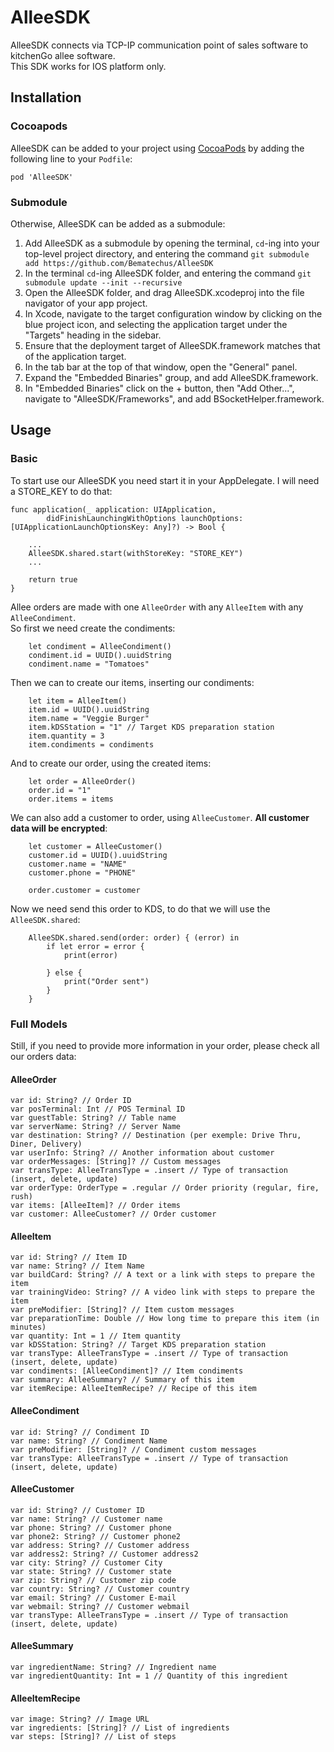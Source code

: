 # AlleeSDK
AlleeSDK connects via TCP-IP communication point of sales software to kitchenGo allee software.  
This SDK works for IOS platform only.
## Installation
### Cocoapods
AlleeSDK can be added to your project using [CocoaPods](https://cocoapods.org) by adding the following line to your `Podfile`:

    pod 'AlleeSDK'

### Submodule
Otherwise, AlleeSDK can be added as a submodule:
1. Add AlleeSDK as a submodule by opening the terminal, `cd`-ing into your top-level project directory, and entering the command `git submodule add https://github.com/Bematechus/AlleeSDK`
2. In the terminal `cd`-ing AlleeSDK folder, and entering the command `git submodule update --init --recursive`
3. Open the AlleeSDK folder, and drag AlleeSDK.xcodeproj into the file navigator of your app project.
4. In Xcode, navigate to the target configuration window by clicking on the blue project icon, and selecting the application target under the "Targets" heading in the sidebar.
5. Ensure that the deployment target of AlleeSDK.framework matches that of the application target.
6. In the tab bar at the top of that window, open the "General" panel.
7. Expand the "Embedded Binaries" group, and add AlleeSDK.framework.
8. In "Embedded Binaries" click on the + button, then "Add Other...", navigate to "AlleeSDK/Frameworks", and add BSocketHelper.framework.


## Usage
### Basic
To start use our AlleeSDK you need start it in your AppDelegate. I will need a STORE_KEY to do that:

    func application(_ application: UIApplication, 
            didFinishLaunchingWithOptions launchOptions: [UIApplicationLaunchOptionsKey: Any]?) -> Bool {
        
        ...
        AlleeSDK.shared.start(withStoreKey: "STORE_KEY")
        ...
        
        return true
    }
    

Allee orders are made with one `AlleeOrder` with any `AlleeItem` with any `AlleeCondiment`.  
So first we need create the condiments:

        let condiment = AlleeCondiment()
        condiment.id = UUID().uuidString
        condiment.name = "Tomatoes"
        
Then we can to create our items, inserting our condiments:

        let item = AlleeItem()
        item.id = UUID().uuidString
        item.name = "Veggie Burger"
        item.kDSStation = "1" // Target KDS preparation station
        item.quantity = 3
        item.condiments = condiments
        
        
And to create our order, using the created items:

        let order = AlleeOrder()
        order.id = "1"
        order.items = items
        

We can also add a customer to order, using `AlleeCustomer`. **All customer data will be encrypted**:

        let customer = AlleeCustomer()
        customer.id = UUID().uuidString
        customer.name = "NAME"
        customer.phone = "PHONE"
        
        order.customer = customer
        
        
Now we need send this order to KDS, to do that we will use the `AlleeSDK.shared`:

        AlleeSDK.shared.send(order: order) { (error) in
            if let error = error {
                print(error)
                
            } else {
                print("Order sent")
            }
        }
        
        
### Full Models
Still, if you need to provide more information in your order, please check all our orders data:

#### AlleeOrder

    var id: String? // Order ID
    var posTerminal: Int // POS Terminal ID
    var guestTable: String? // Table name
    var serverName: String? // Server Name
    var destination: String? // Destination (per exemple: Drive Thru, Diner, Delivery)
    var userInfo: String? // Another information about customer
    var orderMessages: [String]? // Custom messages
    var transType: AlleeTransType = .insert // Type of transaction (insert, delete, update)
    var orderType: OrderType = .regular // Order priority (regular, fire, rush)
    var items: [AlleeItem]? // Order items
    var customer: AlleeCustomer? // Order customer
    
    
#### AlleeItem

    var id: String? // Item ID
    var name: String? // Item Name
    var buildCard: String? // A text or a link with steps to prepare the item
    var trainingVideo: String? // A video link with steps to prepare the item
    var preModifier: [String]? // Item custom messages
    var preparationTime: Double // How long time to prepare this item (in minutes)
    var quantity: Int = 1 // Item quantity
    var kDSStation: String? // Target KDS preparation station
    var transType: AlleeTransType = .insert // Type of transaction (insert, delete, update)
    var condiments: [AlleeCondiment]? // Item condiments
    var summary: AlleeSummary? // Summary of this item
    var itemRecipe: AlleeItemRecipe? // Recipe of this item
    
    
#### AlleeCondiment

    var id: String? // Condiment ID
    var name: String? // Condiment Name
    var preModifier: [String]? // Condiment custom messages
    var transType: AlleeTransType = .insert // Type of transaction (insert, delete, update)
    
    
#### AlleeCustomer

    var id: String? // Customer ID
    var name: String? // Customer name
    var phone: String? // Customer phone
    var phone2: String? // Customer phone2
    var address: String? // Customer address
    var address2: String? // Customer address2
    var city: String? // Customer City
    var state: String? // Customer state
    var zip: String? // Customer zip code
    var country: String? // Customer country
    var email: String? // Customer E-mail
    var webmail: String? // Customer webmail 
    var transType: AlleeTransType = .insert // Type of transaction (insert, delete, update)
    
        
#### AlleeSummary

    var ingredientName: String? // Ingredient name
    var ingredientQuantity: Int = 1 // Quantity of this ingredient
    

#### AlleeItemRecipe

    var image: String? // Image URL
    var ingredients: [String]? // List of ingredients
    var steps: [String]? // List of steps

